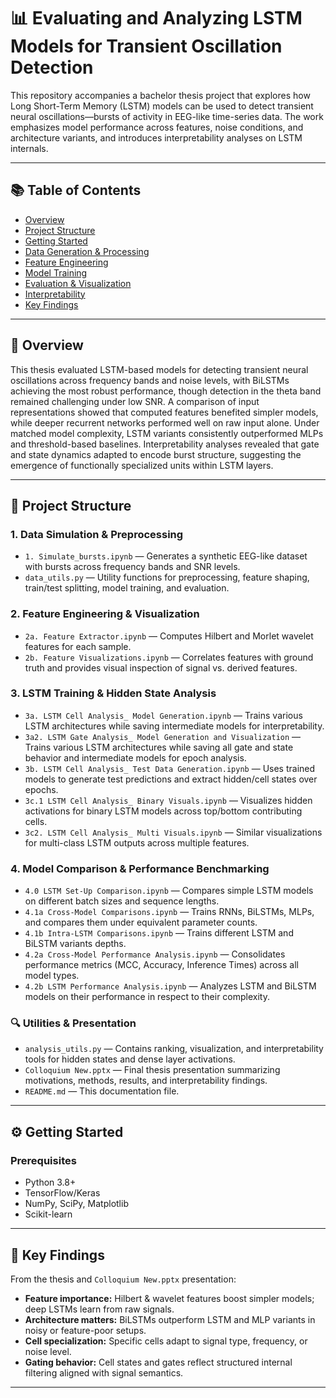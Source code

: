 # 📊 Evaluating and Analyzing LSTM Models for Transient Oscillation Detection

This repository accompanies a bachelor thesis project that explores how Long Short-Term Memory (LSTM) models can be used to detect transient neural oscillations—bursts of activity in EEG-like time-series data. The work emphasizes model performance across features, noise conditions, and architecture variants, and introduces interpretability analyses on LSTM internals.

---

## 📚 Table of Contents

- [Overview](#-overview)
- [Project Structure](#-project-structure)
- [Getting Started](#-getting-started)
- [Data Generation & Processing](#-data-generation--processing)
- [Feature Engineering](#-feature-engineering)
- [Model Training](#-model-training)
- [Evaluation & Visualization](#-evaluation--visualization)
- [Interpretability](#-interpretability)
- [Key Findings](#-key-findings)

---

## 🧠 Overview

This thesis evaluated LSTM-based models for detecting transient neural oscillations across frequency bands and noise levels, with BiLSTMs achieving the most robust performance, though detection in the theta band remained challenging under low SNR. A comparison of input representations showed that computed features benefited simpler models, while deeper recurrent networks performed well on raw input alone. Under matched model complexity, LSTM variants consistently outperformed MLPs and threshold-based baselines. Interpretability analyses revealed that gate and state dynamics adapted to encode burst structure, suggesting the emergence of functionally specialized units within LSTM layers.

---

## 📁 Project Structure

### 1. Data Simulation & Preprocessing
- `1. Simulate_bursts.ipynb` — Generates a synthetic EEG-like dataset with bursts across frequency bands and SNR levels.
- `data_utils.py` — Utility functions for preprocessing, feature shaping, train/test splitting, model training, and evaluation.

### 2. Feature Engineering & Visualization
- `2a. Feature Extractor.ipynb` — Computes Hilbert and Morlet wavelet features for each sample.
- `2b. Feature Visualizations.ipynb` — Correlates features with ground truth and provides visual inspection of signal vs. derived features.

### 3. LSTM Training & Hidden State Analysis
- `3a. LSTM Cell Analysis_ Model Generation.ipynb` — Trains various LSTM architectures while saving intermediate models for interpretability.
- `3a2. LSTM Gate Analysis_ Model Generation and Visualization` — Trains various LSTM architectures while saving all gate and state behavior and intermediate models for epoch analysis.
- `3b. LSTM Cell Analysis_ Test Data Generation.ipynb` — Uses trained models to generate test predictions and extract hidden/cell states over epochs.
- `3c.1 LSTM Cell Analysis_ Binary Visuals.ipynb` — Visualizes hidden activations for binary LSTM models across top/bottom contributing cells.
- `3c2. LSTM Cell Analysis_ Multi Visuals.ipynb` — Similar visualizations for multi-class LSTM outputs across multiple features.

### 4. Model Comparison & Performance Benchmarking
- `4.0 LSTM Set-Up Comparison.ipynb` — Compares simple LSTM models on different batch sizes and sequence lengths.
- `4.1a Cross-Model Comparisons.ipynb` — Trains RNNs, BiLSTMs, MLPs, and compares them under equivalent parameter counts.
- `4.1b Intra-LSTM Comparisons.ipynb` — Trains different LSTM and BiLSTM variants depths.
- `4.2a Cross-Model Performance Analysis.ipynb` — Consolidates performance metrics (MCC, Accuracy, Inference Times) across all model types.
- `4.2b LSTM Performance Analysis.ipynb` — Analyzes LSTM and BiLSTM models on their performance in respect to their complexity.

### 🔍 Utilities & Presentation
- `analysis_utils.py` — Contains ranking, visualization, and interpretability tools for hidden states and dense layer activations.
- `Colloquium New.pptx` — Final thesis presentation summarizing motivations, methods, results, and interpretability findings.
- `README.md` — This documentation file.

---

## ⚙️ Getting Started

### Prerequisites

- Python 3.8+
- TensorFlow/Keras
- NumPy, SciPy, Matplotlib
- Scikit-learn

---


## 🧾 Key Findings

From the thesis and `Colloquium New.pptx` presentation:

- **Feature importance:** Hilbert & wavelet features boost simpler models; deep LSTMs learn from raw signals.
- **Architecture matters:** BiLSTMs outperform LSTM and MLP variants in noisy or feature-poor setups.
- **Cell specialization:** Specific cells adapt to signal type, frequency, or noise level.
- **Gating behavior:** Cell states and gates reflect structured internal filtering aligned with signal semantics.

---
